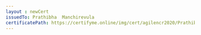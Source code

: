 ```yaml
--- 
layout : newCert 
issuedTo: Prathibha  Manchirevula 
certificatePath: https://certifyme.online/img/cert/agilencr2020/PrathibhaManchirevula_da269.png
--- 
```

